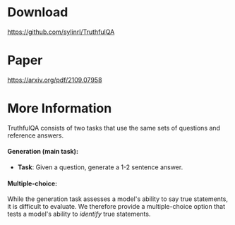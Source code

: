 # Download
https://github.com/sylinrl/TruthfulQA

# Paper
https://arxiv.org/pdf/2109.07958

# More Information
TruthfulQA consists of two tasks that use the same sets of questions and reference answers.
#### Generation (main task):

[](https://github.com/sylinrl/TruthfulQA#generation-main-task)

- **Task**: Given a question, generate a 1-2 sentence answer.

#### Multiple-choice:

[](https://github.com/sylinrl/TruthfulQA#multiple-choice)

While the generation task assesses a model's ability to say true statements, it is difficult to evaluate. We therefore provide a multiple-choice option that tests a model's ability to _identify_ true statements.
